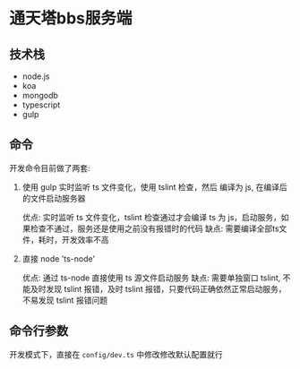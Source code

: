 # 通天塔bbs服务端

## 技术栈

  - node.js
  - koa
  - mongodb
  - typescript
  - gulp

## 命令

  开发命令目前做了两套:

  1. 使用 gulp 实时监听 ts 文件变化，使用 tslint 检查，然后 编译为 js, 在编译后的文件启动服务器

     优点: 实时监听 ts 文件变化，tslint 检查通过才会编译 ts 为 js，启动服务，如果检查不通过，服务还是使用之前没有报错时的代码
     缺点: 需要编译全部ts文件，耗时，开发效率不高


  2. 直接 node 'ts-node'

     优点: 通过 ts-node 直接使用 ts 源文件启动服务
     缺点: 需要单独窗口 tslint, 不能及时发现 tslint 报错，及时 tslint 报错，只要代码正确依然正常启动服务，不易发现 tslint 报错问题


## 命令行参数

  开发模式下，直接在 `config/dev.ts` 中修改修改默认配置就行
